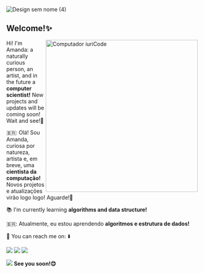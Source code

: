 ![Design sem nome (4)](https://user-images.githubusercontent.com/66084295/160939880-859a7da7-f0fb-4ca2-8a77-88c9b30075a3.png)
### <h2> Welcome!✨ </h2> 

<img src="https://raw.githubusercontent.com/MicaelliMedeiros/micaellimedeiros/master/image/computer-illustration.png" min-width="400px" max-width="400px" width="400px" align="right" alt="Computador iuriCode">

<p align="left"> 
  Hi! I'm Amanda: a naturally curious person, an artist, and in the future a <strong>computer scientist!</strong>
  New projects and updates will be coming soon! Wait and see!🎇
  
  🇧🇷: Olá! Sou Amanda, curiosa por natureza, artista e, em breve, uma <strong>cientista da computação!</strong>
  Novos projetos e atualizações virão logo logo! Aguarde!🎇
</p>

<p align="left">
  📚 I'm currently learning <strong>algorithms and data structure!</strong>
  
  🇧🇷: Atualmente, eu estou aprendendo <strong>algoritmos e estrutura de dados!</strong>
</p>

<p align="left">
  💌 You can reach me on: ⬇️
</p>

<p align="left">
  <a href="mailto:amandaarrudamelo@gmail.com" alt="Gmail">
  <img src="https://img.shields.io/badge/-Gmail-FF0000?style=flat-square&labelColor=FF0000&logo=gmail&logoColor=white&link=mailto:amandaarrudamelo@gmail.com" /></a>

  <a href="https://www.linkedin.com/in/amandaarrudamelo/" alt="Linkedin">
  <img src="https://img.shields.io/badge/-Linkedin-0e76a8?style=flat-square&logo=Linkedin&logoColor=white&link=https://www.linkedin.com/in/amandaarrudamelo/" /></a>

  <a href="https://contate.me/amandaarruda" alt="WhatsApp">
  <img src="https://img.shields.io/badge/-WhatsApp-25d366?style=flat-square&labelColor=25d366&logo=whatsapp&logoColor=white&link=https://contate.me/amandaarruda"/></a>
 </p> 
  
<img src= "https://c.tenor.com/6_-osAtLuHUAAAAi/wave-cute.gif"> <strong>See you soon!😊</strong>
